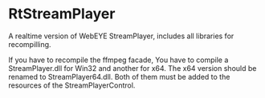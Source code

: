 # RtStreamPlayer
A realtime version of WebEYE StreamPlayer, includes all libraries for recompilling.

If you have to recompile the ffmpeg facade, 
You have to compile a StreamPlayer.dll for Win32 and another for x64. The x64 version should be renamed to StreamPlayer64.dll. Both of them must be added to the resources of the StreamPlayerControl.
